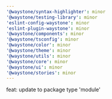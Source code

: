 ```yaml
---
'@waystone/syntax-highlighter': minor
'@waystone/testing-library': minor
'eslint-config-waystone': minor
'eslint-plugin-waystone': minor
'@waystone/components': minor
'@waystone/tsconfig': minor
'@waystone/color': minor
'@waystone/theme': minor
'@waystone/utils': minor
'@waystone/core': minor
'@waystone/ui': minor
'@waystone/stories': minor
---
```


feat: update to package type 'module'
